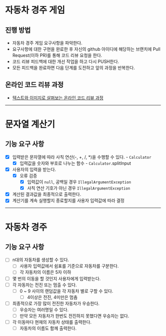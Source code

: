 # 자동차 경주 게임
## 진행 방법
* 자동차 경주 게임 요구사항을 파악한다.
* 요구사항에 대한 구현을 완료한 후 자신의 github 아이디에 해당하는 브랜치에 Pull Request(이하 PR)를 통해 코드 리뷰 요청을 한다.
* 코드 리뷰 피드백에 대한 개선 작업을 하고 다시 PUSH한다.
* 모든 피드백을 완료하면 다음 단계를 도전하고 앞의 과정을 반복한다.

## 온라인 코드 리뷰 과정
* [텍스트와 이미지로 살펴보는 온라인 코드 리뷰 과정](https://github.com/next-step/nextstep-docs/tree/master/codereview)

---

# 문자열 계산기
## 기능 요구 사항
- [x] 입력받은 문자열에 따라 사칙 연산(-, +, /, *)을 수행할 수 있다. - `Calculator`
  - [x] 입력값을 숫자와 부호로 나누는 함수 - `Calculator`.splitInput
- [x] 사용자의 입력을 받는다.
  - [x] 오류 검증
    - [x] 입력값이 `null`, 공백일 경우 `IllegalArgumentException`
    - [x] 사칙 연산 기호가 아닌 경우 `IllegalArgumentException`
- [x] 계산된 결과값을 최종적으로 출력한다.
- [x] 계산기를 계속 실행할지 종료할지를 사용자 입력값에 따라 결정

---

# 자동차 경주
## 기능 요구 사항
- [ ] n대의 자동차를 생성할 수 있다.
  - [ ] 사용자 입력값에서 쉼표를 기준으로 자동차를 구분한다.
  - [ ] 각 자동차의 이름은 5자 이하
- [ ] 몇 번의 이동을 할 것인지 사용자에게 입력받는다.
- [ ] 각 자동차는 전진 또는 멈출 수 있다.
  - [ ] 0 ~ 9 사이의 랜덤값을 각 자동차 별로 구할 수 있다.
    - [ ] 4이상은 전진, 4미만은 멈춤
- [ ] 최종적으로 가장 많이 전진한 자동차가 우승한다.
  - [ ] 우승자는 여러명일 수 있다.
  - [ ] 만약 모든 자동차가 한번도 전진하지 못했다면 우승자는 없다.
- [ ] 각 이동마다 현재의 자동차 상태를 출력한다.
  - [ ] 자동차의 이름도 함께 출력한다.